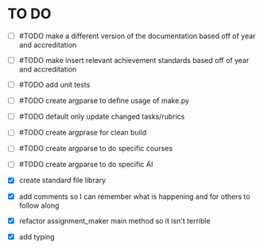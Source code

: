 # TO DO

- [ ] #TODO make a different version of the documentation based off of year and accreditation
- [ ] #TODO make insert relevant achievement standards based off of year and accreditation
- [ ] #TODO add unit tests
- [ ] #TODO create argparse to define usage of make.py
- [ ] #TODO default only update changed tasks/rubrics
- [ ] #TODO create argprase for clean build
- [ ] #TODO create argparse to do specific courses
- [ ] #TODO create argparse to do specific AI 
- [X] create standard file library
- [X] add comments so I can remember what is happening and for others to follow along
- [X] refactor assignment_maker main method so it isn't terrible
- [X] add typing

